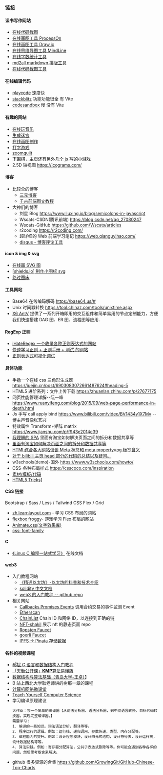 ### 链接

#### 读书写作网站

- [在线代码截图](https://www.dute.org/code-snapshot)
- [在线画图工具 ProcessOn](https://www.processon.com/)
- [在线画图工具 Draw.io](https://app.diagrams.net/)
- [在线思维导图工具 MindLine](http://www.mindline.cn/webapp)
- [在线字数统计工具](https://www.eteste.com/)
- [md2all markdown 排版工具](http://md.aclickall.com/)
- [在线代码截图工具](https://carbon.now.sh/)

#### 在线编辑代码

- [playcode](https://playcode.io/943013/) 速度快
- [stackblitz](stackblitz.com) 功能功能很全 有 Vite
- [codesandbox](codesandbox.io) 慢 没有 Vite

#### 有趣的网站

- [在线玩音乐](https://aidn.jp/mikutap/)
- [生成迷宫](http://www.mazegenerator.net/)
- [在线画图创作](https://flipanim.com/)
- [打字游戏](https://zty.pe/)
- [zoomquilt](http://zoomquilt.org/)
- [下围棋，主页还有另外几个 js 写的小游戏](http://159.75.26.117:9471/chess/)
- 2.5D 轴视图 https://icograms.com/

#### 博客

- 比较全的博客
  - [三元博客](https://sanyuan0704.top/blogs/net/http/001.html)
  - [千古前端图文教程](https://web.qianguyihao.com/)
- 大神们的博客
  - 刘星 Blog https://www.liuxing.io/blog/semicolons-in-javascript
  - Wscats-CSDN(腾讯前端) https://blog.csdn.net/qq_27080247
  - Wscats-GitHub https://github.com/Wscats/articles
  - r2coding https://r2coding.com/
  - 超详细的 Web 前端学习笔记 https://web.qianguyihao.com/
  - [disqus - 博客评论工具](https://blog.disqus.com/)

#### icon & img & svg

- [在线画 SVG 图](https://yqnn.github.io/svg-path-editor)
- [[shields.io] 制作小图标 svg](https://shields.io/)
- [路过图床](https://imgtu.com/)

#### 工具网站

- Base64 在线编码解码 https://base64.us/#
- Unix 时间戳转换 https://tool.chinaz.com/tools/unixtime.aspx
- [X6 AntV](https://picsum.photos/) 提供了一系列开箱即用的交互组件和简单易用的节点定制能力，方便我们快速搭建 DAG 图、ER 图、流程图等应用.

#### RegExp 正则

- [iHateRegex 一个收录各种正则表达式的网站](https://ihateregex.io/)
- [快速学习正则 + 正则手册 + 测试 的网站](https://regexlearn.com/zh-cn/playground)
- [正则表达式可视化调试 ](https://regex101.com/)

#### 具体功能

- 手撸一个在线 css 三角形生成器 https://juejin.cn/post/6903083072661487624#heading-5
- HTML5 进阶系列：文件上传下载 https://zhuanlan.zhihu.com/p/27677175
- 网页性能管理详解--阮一峰 https://www.ruanyifeng.com/blog/2015/09/web-page-performance-in-depth.html
- Js 手写 call apply bind https://www.bilibili.com/video/BV1434y1X7Mv -- 博主声音像张艺兴
- 特效属性 Transform+矩阵 matrix https://www.jianshu.com/p/f943e2014c39
- [我理解的 SPA](https://jiongks.name/blog/spa-i-understand) 里面有淘宝如何解决页面之间的拆分和数据共享等
- [里面有淘宝如何解决页面之间的拆分和数据共享等](https://jiongks.name/blog/our-image-workflow)
- [HTMl 综合各大网站谈谈 Meta 标签和 meta property=og 标签含义](https://blog.csdn.net/weixin_40916042/article/details/88387367)
- [对于 bilibili 主页 head 部分的代码的总结以及疑问。](https://www.cnblogs.com/asablog/p/10661498.html)
- w3schools(demo)-国外 https://www.w3schools.com/howto/
- CSS-各种布局样式 https://csscoco.com/inspiration
- [素材/模板/代码](www.dowebok.com)
- [HTML5 Tricks](https://www.html5tricks.com)]

#### CSS 链接

Bootstrap / Sass / Less / Tailwind CSS
Flex / Grid

- [zh.learnlayout.com](http://zh.learnlayout.com) - 学习 CSS 布局的网站
- [flexbox froggy](http://flexboxfroggy.com)- 游戏学习 Flex 布局的网站
- [Animate.css(文字效果库)](https://animate.style)
- [css: font-family](https://blog.csdn.net/yuemu26/article/details/7004581)

#### C

- [《Linux C 编程一站式学习》](https://akaedu.github.io/book/) 在线文档

#### web3

- 入门教程网站
  - [《精通以太坊》-以太坊的科普和技术介绍](https://www.8btc.com/book/657056)
  - [solidity 中文文档](https://solidity-cn.readthedocs.io/zh/develop/index.html)
  - [web3 的入门教程 -- github repo](https://wtf.academy/)
- 相关网站
  - [Callbacks Promises Events](https://web3js.readthedocs.io/en/v1.7.4/callbacks-promises-events.html#callbacks-promises-events) 调用合约交易的事件监测 Event
  - [Etherscan](https://etherscan.io/)
  - [ChainList](https://chainlist.org/zh) Chain ID 和网络 ID，以连接到正确的链
  - [NFT-shakil](https://github.com/mdshakil32/NFT-shakil) 展示 nft 的静态页面 repo
  - [Ropsten Faucet](https://faucet.metamask.io)
  - [goerli Faucet](https://goerlifaucet.com)
  - [IPFS -> Pinata 存储数据](https://app.pinata.cloud/pinmanager)

#### 各科的视频课程

- [郝斌 C 语言和数据结构入门教程](https://www.bilibili.com/video/BV1UU4y1V7Nm)
- [「天勤公开课」**KMP**算法易懂版](https://www.bilibili.com/video/BV1jb411V78H)
- [数据结构与算法基础（青岛大学-王卓）](https://www.bilibili.com/video/BV1nJ411V7bd)】
- B 站上西北大学耿老师讲的树那一章的课程
- [计算机网络微课堂](https://www.bilibili.com/video/BV1c4411d7jb)
- [Teach Yourself Computer Science](https://teachyourselfcs.com/)
- 学习编译原理建议
  ```
  大作业：写一个简单的编译器【从词法分析器、语法分析器，到中间语言转换、目标代码转换器，实现完整编译器。】
  需要学习：
  1. 编译的一些知识。词法语法分析，翻译等等。
  2. 程序运行的逻辑。例如：运行栈，递归调用，参数传递，类型，内存分配等。
  3. 编程能力的提升。例如：设计程序模块，设计四元式结构，设计符号表，设计运行栈，设计数据结构等等。
  4. 算法实践。例如：寄存器分配算法，公共子表达式删除等等。你可能会遇到各种各样的问题，然后思考取舍来解决。
  ```
- github 很多资源的合集 https://github.com/GrowingGit/GitHub-Chinese-Top-Charts
